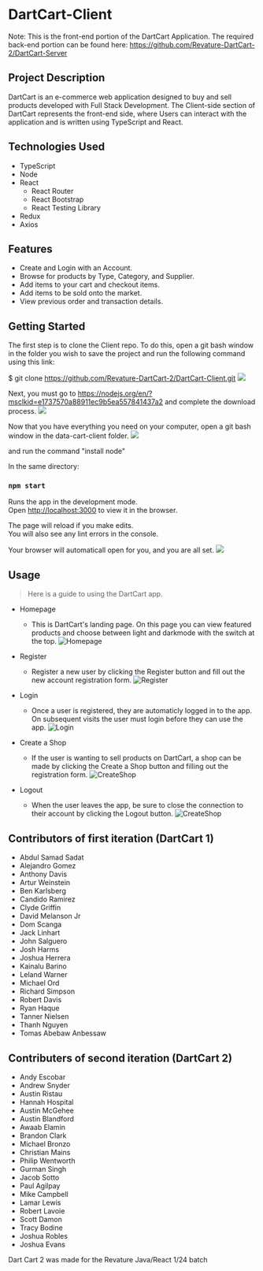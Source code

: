 # DartCart-Client
Note: This is the front-end portion of the DartCart Application. The required back-end portion can be found here: https://github.com/Revature-DartCart-2/DartCart-Server

## Project Description
 
DartCart is an e-commerce web application designed to buy and sell products developed with Full Stack Development. The Client-side section of DartCart represents the front-end side, where Users can interact with the application and is written using TypeScript and React.

## Technologies Used

* TypeScript
* Node
* React
  * React Router
  * React Bootstrap
  * React Testing Library
* Redux
* Axios

## Features

* Create and Login with an Account.
* Browse for products by Type, Category, and Supplier.
* Add items to your cart and checkout items.
* Add items to be sold onto the market.
* View previous order and transaction details.

## Getting Started

The first step is to clone the Client repo. To do this, open a git bash window in the folder you wish to save the project and run the following command using this link:

$ git clone https://github.com/Revature-DartCart-2/DartCart-Client.git
![](./dart-cart-client/src/imgs/readme/A.png)

Next, you must go to https://nodejs.org/en/?msclkid=e1737570a88911ec9b5ea557841437a2 and complete the download process.
![](./dart-cart-client/src/imgs/readme/B.png)

Now that you have everything you need on your computer, open a git bash window in the data-cart-client folder.
![](./dart-cart-client/src/imgs/readme/C.png)

and run the command "install node"

In the same directory:

### `npm start`

Runs the app in the development mode.<br />
Open [http://localhost:3000](http://localhost:3000) to view it in the browser.

The page will reload if you make edits.<br />
You will also see any lint errors in the console.

Your browser will automaticall open for you, and you are all set.
![](./dart-cart-client/src/imgs/readme/D.png)

## Usage

> Here is a guide to using the DartCart app.

* Homepage
  * This is DartCart's landing page. On this page you can view featured products and choose between light and darkmode with the switch at the top.
  ![Homepage](./dart-cart-client/src/imgs/readme/homepage.png)

* Register
  * Register a new user by clicking the Register button and fill out the new account registration form.
  ![Register](./dart-cart-client/src/imgs/readme/register.png)

* Login
  * Once a user is registered, they are automaticly logged in to the app. On subsequent visits the user must login before they can use the app.
  ![Login](./dart-cart-client/src/imgs/readme/login.png)

* Create a Shop
  * If the user is wanting to sell products on DartCart, a shop can be made by clicking the Create a Shop button and filling out the registration form.
  ![CreateShop](./dart-cart-client/src/imgs/readme/createshop.png)

* Logout
  * When the user leaves the app, be sure to close the connection to their account by clicking the Logout button.
  ![CreateShop](./dart-cart-client/src/imgs/readme/logout.png)
  

## Contributors of first iteration (DartCart 1)

* Abdul Samad Sadat
* Alejandro Gomez
* Anthony Davis
* Artur Weinstein
* Ben Karlsberg
* Candido Ramirez
* Clyde Griffin
* David Melanson Jr
* Dom Scanga
* Jack Linhart
* John Salguero
* Josh Harms
* Joshua Herrera
* Kainalu Barino
* Leland Warner
* Michael Ord
* Richard Simpson
* Robert Davis
* Ryan Haque
* Tanner Nielsen
* Thanh Nguyen
* Tomas Abebaw Anbessaw

## Contributers of second iteration (DartCart 2)

* Andy Escobar
* Andrew Snyder
* Austin Ristau
* Hannah Hospital
* Austin McGehee
* Austin Blandford
* Awaab Elamin
* Brandon Clark
* Michael Bronzo
* Christian Mains
* Philip Wentworth
* Gurman Singh
* Jacob Sotto
* Paul Agilpay
* Mike Campbell
* Lamar Lewis
* Robert Lavoie
* Scott Damon
* Tracy Bodine
* Joshua Robles
* Joshua Evans

Dart Cart 2 was made for the Revature Java/React 1/24 batch
